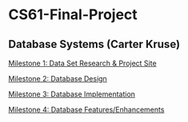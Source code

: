 # CS61-Final-Project
## Database Systems (Carter Kruse)

[Milestone 1: Data Set Research & Project Site](https://github.com/CarterKruse/CS61-Final-Project/wiki/Milestone-1)

[Milestone 2: Database Design](https://github.com/CarterKruse/CS61-Final-Project/wiki/Milestone-2)

[Milestone 3: Database Implementation](https://github.com/CarterKruse/CS61-Final-Project/wiki/Milestone-3)

[Milestone 4: Database Features/Enhancements](https://github.com/CarterKruse/CS61-Final-Project/wiki/Milestone-4)
